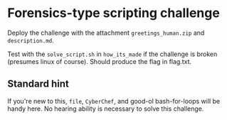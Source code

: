 # Forensics-type scripting challenge
Deploy the challenge with the attachment `greetings_human.zip` and `description.md`.

Test with the `solve_script.sh` in `how_its_made` if the challenge is broken (presumes linux of course). Should produce the flag in flag.txt.

## Standard hint
If you're new to this, `file`, `CyberChef`, and good-ol bash-for-loops will be handy here. No hearing ability is necessary to solve this challenge.
